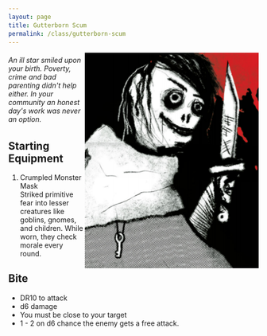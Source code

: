 ```yaml
---
layout: page
title: Gutterborn Scum
permalink: /class/gutterborn-scum
---
```


<img align="right" width=350px src="/images/Gutterborn_Scum.png">

###### An ill star smiled upon your birth. Poverty, crime and bad parenting didn't help either. In your community an honest day's work was never an option.

## Starting Equipment
1. Crumpled Monster Mask <br>
Striked primitive fear into lesser creatures like goblins, gnomes, and children. While worn, they check morale every round.

## Bite 
- DR10 to attack
- d6 damage
- You must be close to your target
- 1 - 2 on d6 chance the enemy gets a free attack.
